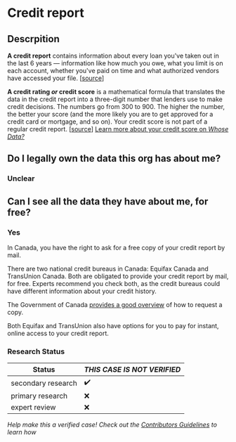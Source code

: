 # Credit report

## Descrpition
**A credit report** contains information about every loan you've taken out in the last 6 years — information like how much you owe, what you limit is on each account, whether you've paid on time and what authorized vendors have accessed your file. [[source](http://www.cbc.ca/news/canada/how-to-check-your-credit-report-1.1185975)]

**A credit rating _or_ credit score** is a mathematical formula that translates the data in the credit report into a three-digit number that lenders use to make credit decisions. The numbers go from 300 to 900. The higher the number, the better your score (and the more likely you are to get approved for a credit card or mortgage, and so on). Your credit score is not part of a regular credit report. [[source](http://www.cbc.ca/news/canada/how-to-check-your-credit-report-1.1185975)] 
[Learn more about your credit score on _Whose Data?_](https://github.com/samanthaburton/whose_data/issues/11)

## Do I legally own the data this org has about me?
### Unclear

## Can I see all the data they have about me, for free?
### Yes

In Canada, you have the right to ask for a free copy of your credit report by mail. 

There are two national credit bureaus in Canada: Equifax Canada and TransUnion Canada. Both are obligated to provide your credit report by mail, for free. Experts recommend you check both, as the credit bureaus could have different information about your credit history.

The Government of Canada [provides a good overview](https://www.canada.ca/en/financial-consumer-agency/services/credit-reports-score/order-credit-report.html) of how to request a copy.

Both Equifax and TransUnion also have options for you to pay for instant, online access to your credit report. 

### Research Status

| Status  | *THIS CASE IS NOT VERIFIED* |
| ------------- |------------- |
| secondary research | :heavy_check_mark: |
| primary research | :x: |
| expert review | :x: |

*Help make this a verified case! Check out the [Contributors Guidelines](https://github.com/samanthaburton/whose_data/blob/master/CONTRIBUTING.md) to learn how*
